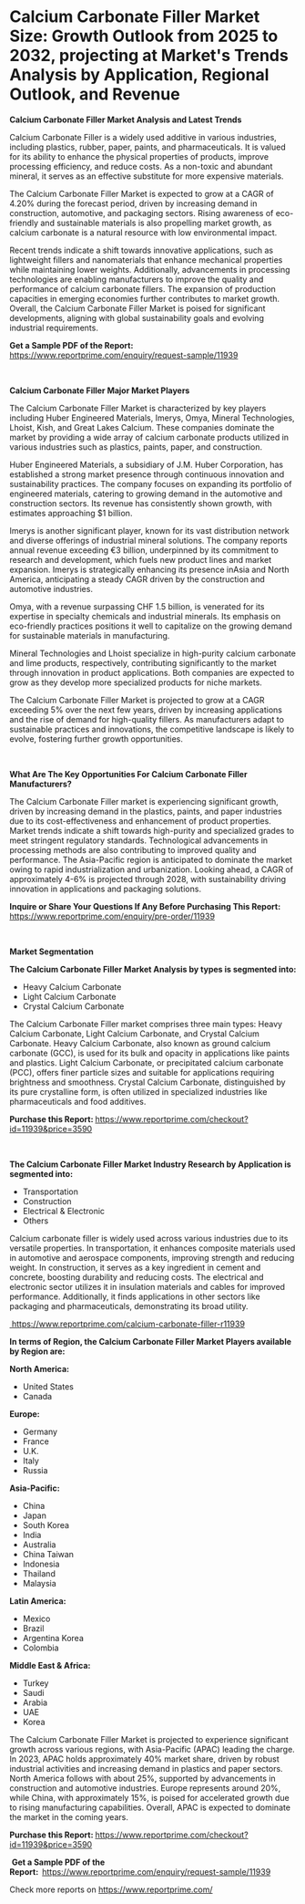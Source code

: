 <p><h1>Calcium Carbonate Filler Market Size: Growth Outlook from 2025 to 2032, projecting at Market's Trends Analysis by Application, Regional Outlook, and Revenue</h1></p><p><strong>Calcium Carbonate Filler Market Analysis and Latest Trends</strong></p>
<p><p>Calcium Carbonate Filler is a widely used additive in various industries, including plastics, rubber, paper, paints, and pharmaceuticals. It is valued for its ability to enhance the physical properties of products, improve processing efficiency, and reduce costs. As a non-toxic and abundant mineral, it serves as an effective substitute for more expensive materials.</p><p>The Calcium Carbonate Filler Market is expected to grow at a CAGR of 4.20% during the forecast period, driven by increasing demand in construction, automotive, and packaging sectors. Rising awareness of eco-friendly and sustainable materials is also propelling market growth, as calcium carbonate is a natural resource with low environmental impact.</p><p>Recent trends indicate a shift towards innovative applications, such as lightweight fillers and nanomaterials that enhance mechanical properties while maintaining lower weights. Additionally, advancements in processing technologies are enabling manufacturers to improve the quality and performance of calcium carbonate fillers. The expansion of production capacities in emerging economies further contributes to market growth. Overall, the Calcium Carbonate Filler Market is poised for significant developments, aligning with global sustainability goals and evolving industrial requirements.</p></p>
<p><strong>Get a Sample PDF of the Report:&nbsp;</strong> <a href="https://www.reportprime.com/enquiry/request-sample/11939?utm_campaign=2518&utm_medium=2&utm_source=Github&utm_content=ia&utm_term=17032025&utm_id=calcium-carbonate-filler">https://www.reportprime.com/enquiry/request-sample/11939</a></p>
<p>&nbsp;</p>
<p><strong>Calcium Carbonate Filler Major Market Players</strong></p>
<p><p>The Calcium Carbonate Filler Market is characterized by key players including Huber Engineered Materials, Imerys, Omya, Mineral Technologies, Lhoist, Kish, and Great Lakes Calcium. These companies dominate the market by providing a wide array of calcium carbonate products utilized in various industries such as plastics, paints, paper, and construction.</p><p>Huber Engineered Materials, a subsidiary of J.M. Huber Corporation, has established a strong market presence through continuous innovation and sustainability practices. The company focuses on expanding its portfolio of engineered materials, catering to growing demand in the automotive and construction sectors. Its revenue has consistently shown growth, with estimates approaching $1 billion.</p><p>Imerys is another significant player, known for its vast distribution network and diverse offerings of industrial mineral solutions. The company reports annual revenue exceeding €3 billion, underpinned by its commitment to research and development, which fuels new product lines and market expansion. Imerys is strategically enhancing its presence inAsia and North America, anticipating a steady CAGR driven by the construction and automotive industries.</p><p>Omya, with a revenue surpassing CHF 1.5 billion, is venerated for its expertise in specialty chemicals and industrial minerals. Its emphasis on eco-friendly practices positions it well to capitalize on the growing demand for sustainable materials in manufacturing.</p><p>Mineral Technologies and Lhoist specialize in high-purity calcium carbonate and lime products, respectively, contributing significantly to the market through innovation in product applications. Both companies are expected to grow as they develop more specialized products for niche markets.</p><p>The Calcium Carbonate Filler Market is projected to grow at a CAGR exceeding 5% over the next few years, driven by increasing applications and the rise of demand for high-quality fillers. As manufacturers adapt to sustainable practices and innovations, the competitive landscape is likely to evolve, fostering further growth opportunities.</p></p>
<p>&nbsp;</p>
<p><strong>What Are The Key Opportunities For Calcium Carbonate Filler Manufacturers?</strong></p>
<p><p>The Calcium Carbonate Filler market is experiencing significant growth, driven by increasing demand in the plastics, paints, and paper industries due to its cost-effectiveness and enhancement of product properties. Market trends indicate a shift towards high-purity and specialized grades to meet stringent regulatory standards. Technological advancements in processing methods are also contributing to improved quality and performance. The Asia-Pacific region is anticipated to dominate the market owing to rapid industrialization and urbanization. Looking ahead, a CAGR of approximately 4-6% is projected through 2028, with sustainability driving innovation in applications and packaging solutions.</p></p>
<p><strong>Inquire or Share Your Questions If Any Before Purchasing This Report:</strong> <a href="https://www.reportprime.com/enquiry/pre-order/11939?utm_campaign=2518&utm_medium=2&utm_source=Github&utm_content=ia&utm_term=17032025&utm_id=calcium-carbonate-filler">https://www.reportprime.com/enquiry/pre-order/11939</a></p>
<p>&nbsp;</p>
<p><strong>Market Segmentation</strong></p>
<p><strong>The Calcium Carbonate Filler Market Analysis by types is segmented into:</strong></p>
<p><ul><li>Heavy Calcium Carbonate</li><li>Light Calcium Carbonate</li><li>Crystal Calcium Carbonate</li></ul></p>
<p><p>The Calcium Carbonate Filler market comprises three main types: Heavy Calcium Carbonate, Light Calcium Carbonate, and Crystal Calcium Carbonate. Heavy Calcium Carbonate, also known as ground calcium carbonate (GCC), is used for its bulk and opacity in applications like paints and plastics. Light Calcium Carbonate, or precipitated calcium carbonate (PCC), offers finer particle sizes and suitable for applications requiring brightness and smoothness. Crystal Calcium Carbonate, distinguished by its pure crystalline form, is often utilized in specialized industries like pharmaceuticals and food additives.</p></p>
<p><strong>Purchase this Report:&nbsp;</strong><a href="https://www.reportprime.com/checkout?id=11939&price=3590&utm_campaign=2518&utm_medium=2&utm_source=Github&utm_content=ia&utm_term=17032025&utm_id=calcium-carbonate-filler">https://www.reportprime.com/checkout?id=11939&price=3590</a></p>
<p>&nbsp;</p>
<p><strong>The Calcium Carbonate Filler Market Industry Research by Application is segmented into:</strong></p>
<p><ul><li>Transportation</li><li>Construction</li><li>Electrical & Electronic</li><li>Others</li></ul></p>
<p><p>Calcium carbonate filler is widely used across various industries due to its versatile properties. In transportation, it enhances composite materials used in automotive and aerospace components, improving strength and reducing weight. In construction, it serves as a key ingredient in cement and concrete, boosting durability and reducing costs. The electrical and electronic sector utilizes it in insulation materials and cables for improved performance. Additionally, it finds applications in other sectors like packaging and pharmaceuticals, demonstrating its broad utility.</p></p>
<p><a href="https://www.reportprime.com/calcium-carbonate-filler-r11939?utm_campaign=2518&utm_medium=2&utm_source=Github&utm_content=ia&utm_term=17032025&utm_id=calcium-carbonate-filler">&nbsp;https://www.reportprime.com/calcium-carbonate-filler-r11939</a></p>
<p><strong>In terms of Region, the Calcium Carbonate Filler Market Players available by Region are:</strong></p>
<p>
    <p> <strong> North America: </strong>
        <ul>
            <li>United States</li>
            <li>Canada</li>
        </ul>
        </p> 
    <p> <strong> Europe: </strong>
        <ul>
            <li>Germany</li>
            <li>France</li>
            <li>U.K.</li>
            <li>Italy</li>
            <li>Russia</li>
        </ul>
        </p> 
    <p> <strong> Asia-Pacific: </strong>
        <ul>
            <li>China</li>
            <li>Japan</li>
            <li>South Korea</li>
            <li>India</li>
            <li>Australia</li>
            <li>China Taiwan</li>
            <li>Indonesia</li>
            <li>Thailand</li>
            <li>Malaysia</li>
        </ul>
        </p> 
    <p> <strong> Latin America: </strong>
        <ul>
            <li>Mexico</li>
            <li>Brazil</li>
            <li>Argentina Korea</li>
            <li>Colombia</li>
        </ul>
        </p> 
    <p> <strong> Middle East & Africa: </strong>
        <ul>
            <li>Turkey</li>
            <li>Saudi</li>
            <li>Arabia</li>
            <li>UAE</li>
            <li>Korea</li>
        </ul>
    </p>
    </p>
<p><p>The Calcium Carbonate Filler Market is projected to experience significant growth across various regions, with Asia-Pacific (APAC) leading the charge. In 2023, APAC holds approximately 40% market share, driven by robust industrial activities and increasing demand in plastics and paper sectors. North America follows with about 25%, supported by advancements in construction and automotive industries. Europe represents around 20%, while China, with approximately 15%, is poised for accelerated growth due to rising manufacturing capabilities. Overall, APAC is expected to dominate the market in the coming years.</p></p>
<p><strong>Purchase this Report: </strong><a href="https://www.reportprime.com/checkout?id=11939&price=3590&utm_campaign=2518&utm_medium=2&utm_source=Github&utm_content=ia&utm_term=17032025&utm_id=calcium-carbonate-filler">https://www.reportprime.com/checkout?id=11939&price=3590</a></p>
<p>&nbsp;<strong>Get a Sample PDF of the Report:&nbsp;&nbsp;</strong><a href="https://www.reportprime.com/enquiry/request-sample/11939?utm_campaign=2518&utm_medium=2&utm_source=Github&utm_content=ia&utm_term=17032025&utm_id=calcium-carbonate-filler">https://www.reportprime.com/enquiry/request-sample/11939</a></p>
<p><strong></strong></p>
<p>Check more reports on <a href="https://www.reportprime.com/?utm_campaign=2518&utm_medium=2&utm_source=Github&utm_content=ia&utm_term=17032025&utm_id=calcium-carbonate-filler">https://www.reportprime.com/</a></p>